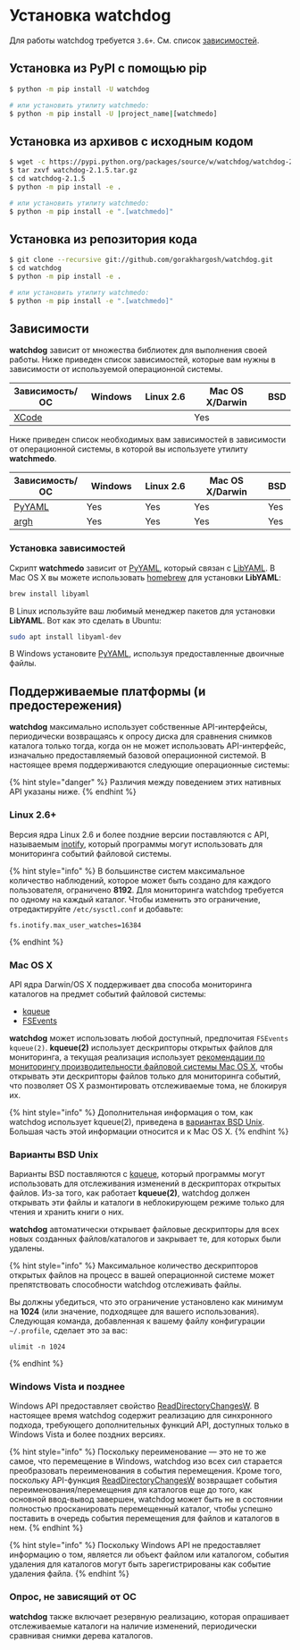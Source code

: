 # Установка watchdog

Для работы watchdog требуется `3.6+`. См. список [зависимостей](ustanovka-watchdog.md#zavisimosti).

## Установка из PyPI с помощью pip

```bash
$ python -m pip install -U watchdog

# или установить утилиту watchmedo:
$ python -m pip install -U |project_name|[watchmedo]
```

## Установка из архивов с исходным кодом

```bash
$ wget -c https://pypi.python.org/packages/source/w/watchdog/watchdog-2.1.5.tar.gz
$ tar zxvf watchdog-2.1.5.tar.gz
$ cd watchdog-2.1.5
$ python -m pip install -e .

# или установить утилиту watchmedo:
$ python -m pip install -e ".[watchmedo]"
```

## Установка из репозитория кода

```bash
$ git clone --recursive git://github.com/gorakhargosh/watchdog.git
$ cd watchdog
$ python -m pip install -e .

# или установить утилиту watchmedo:
$ python -m pip install -e ".[watchmedo]"
```

## Зависимости

**watchdog** зависит от множества библиотек для выполнения своей работы. Ниже приведен список зависимостей, которые вам нужны в зависимости от используемой операционной системы.

<table><thead><tr><th>Зависимость/ОС</th><th width="107">Windows</th><th width="106">Linux 2.6</th><th width="166">Mac OS X/Darwin</th><th>BSD</th></tr></thead><tbody><tr><td><a href="https://developer.apple.com/technologies/tools/xcode.html">XCode</a></td><td></td><td></td><td>Yes</td><td></td></tr></tbody></table>

Ниже приведен список необходимых вам зависимостей в зависимости от операционной системы, в которой вы используете утилиту **watchmedo**.

<table><thead><tr><th>Зависимость/ОС</th><th width="107">Windows</th><th width="106">Linux 2.6</th><th width="166">Mac OS X/Darwin</th><th>BSD</th></tr></thead><tbody><tr><td><a href="https://www.pyyaml.org/">PyYAML</a></td><td>Yes</td><td>Yes</td><td>Yes</td><td>Yes</td></tr><tr><td><a href="https://pypi.python.org/pypi/argh">argh</a></td><td>Yes</td><td>Yes</td><td>Yes</td><td>Yes</td></tr></tbody></table>

### Установка зависимостей

Скрипт **watchmedo** зависит от [PyYAML](https://www.pyyaml.org/), который связан с [LibYAML](https://pyyaml.org/wiki/LibYAML). В Mac OS X вы можете использовать [homebrew](https://brew.sh/) для установки **LibYAML**:

```bash
brew install libyaml
```

В Linux используйте ваш любимый менеджер пакетов для установки **LibYAML**. Вот как это сделать в Ubuntu:

```bash
sudo apt install libyaml-dev
```

В Windows установите [PyYAML](https://www.pyyaml.org/), используя предоставленные двоичные файлы.

## Поддерживаемые платформы (и предостережения)

**watchdog** максимально использует собственные API-интерфейсы, периодически возвращаясь к опросу диска для сравнения снимков каталога только тогда, когда он не может использовать API-интерфейс, изначально предоставляемый базовой операционной системой. В настоящее время поддерживаются следующие операционные системы:

{% hint style="danger" %}
Различия между поведением этих нативных API указаны ниже.
{% endhint %}

### Linux 2.6+

Версия ядра Linux 2.6 и более поздние версии поставляются с API, называемым [inotify](https://linux.die.net/man/7/inotify), который программы могут использовать для мониторинга событий файловой системы.

{% hint style="info" %}
В большинстве систем максимальное количество наблюдений, которое может быть создано для каждого пользователя, ограничено **8192**. Для мониторинга watchdog требуется по одному на каждый каталог. Чтобы изменить это ограничение, отредактируйте `/etc/sysctl.conf` и добавьте:

```
fs.inotify.max_user_watches=16384
```
{% endhint %}

### Mac OS X

API ядра Darwin/OS X поддерживает два способа мониторинга каталогов на предмет событий файловой системы:

* [kqueue](https://www.freebsd.org/cgi/man.cgi?query=kqueue\&sektion=2)
* [FSEvents](https://developer.apple.com/library/mac/#documentation/Darwin/Conceptual/FSEvents\_ProgGuide/Introduction/Introduction.html)

**watchdog** может использовать любой доступный, предпочитая `FSEvents kqueue(2)`. **kqueue(2)** использует дескрипторы открытых файлов для мониторинга, а текущая реализация использует [рекомендации по мониторингу производительности файловой системы Mac OS X](https://developer.apple.com/library/ios/#documentation/Performance/Conceptual/FileSystem/Articles/TrackingChanges.html), чтобы открывать эти дескрипторы файлов только для мониторинга событий, что позволяет OS X размонтировать отслеживаемые тома, не блокируя их.

{% hint style="info" %}
Дополнительная информация о том, как watchdog использует kqueue(2), приведена в [вариантах BSD Unix](ustanovka-watchdog.md#varianty-bsd-unix). Большая часть этой информации относится и к Mac OS X.
{% endhint %}

### Варианты BSD Unix

Варианты BSD поставляются с [kqueue](https://www.freebsd.org/cgi/man.cgi?query=kqueue\&sektion=2), который программы могут использовать для отслеживания изменений в дескрипторах открытых файлов. Из-за того, как работает **kqueue(2)**, watchdog должен открывать эти файлы и каталоги в неблокирующем режиме только для чтения и хранить книги о них.

**watchdog** автоматически открывает файловые дескрипторы для всех новых созданных файлов/каталогов и закрывает те, для которых были удалены.

{% hint style="info" %}
Максимальное количество дескрипторов открытых файлов на процесс в вашей операционной системе может препятствовать способности watchdog отслеживать файлы.

Вы должны убедиться, что это ограничение установлено как минимум на **1024** (или значение, подходящее для вашего использования). Следующая команда, добавленная к вашему файлу конфигурации `~/.profile`, сделает это за вас:

```
ulimit -n 1024
```
{% endhint %}

### Windows Vista и позднее

Windows API предоставляет свойство [ReadDirectoryChangesW](https://docs.microsoft.com/windows/win32/api/winbase/nf-winbase-readdirectorychangesw). В настоящее время watchdog содержит реализацию для синхронного подхода, требующего дополнительных функций API, доступных только в Windows Vista и более поздних версиях.

{% hint style="info" %}
Поскольку переименование — это не то же самое, что перемещение в Windows, watchdog изо всех сил старается преобразовать переименования в события перемещения. Кроме того, поскольку API-функция [ReadDirectoryChangesW](https://docs.microsoft.com/windows/win32/api/winbase/nf-winbase-readdirectorychangesw) возвращает события переименования/перемещения для каталогов еще до того, как основной ввод-вывод завершен, watchdog может быть не в состоянии полностью просканировать перемещенный каталог, чтобы успешно поставить в очередь события перемещения для файлов и каталогов в нем.
{% endhint %}

{% hint style="info" %}
Поскольку Windows API не предоставляет информацию о том, является ли объект файлом или каталогом, события удаления для каталогов могут быть зарегистрированы как событие удаления файла.
{% endhint %}

### Опрос, не зависящий от ОС

**watchdog** также включает резервную реализацию, которая опрашивает отслеживаемые каталоги на наличие изменений, периодически сравнивая снимки дерева каталогов.
